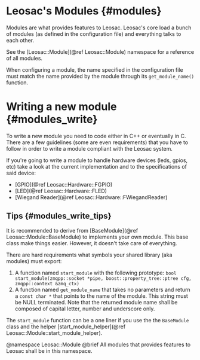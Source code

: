 Leosac's Modules {#modules}
===========================

Modules are what provides features to Leosac.
Leosac's core load a bunch of modules (as defined in the configuration file) and
everything talks to each other.

See the [Leosac::Module](@ref Leosac::Module) namespace for a reference of all modules.

When configuring a module, the name specified in the configuration file must match the name
provided by the module through its `get_module_name()` function.

Writing a new module {#modules_write}
=====================================

To write a new module you need to code either in C++ or eventually in C.
There are a few guidelines (some are even requirements) that you have to follow in order
to write a module compliant with the Leosac system.

If you're going to write a module to handle hardware devices (leds, gpios, etc) take a look at
the current implementation and to the specifications of said device:
+ [GPIO](@ref Leosac::Hardware::FGPIO)
+ [LED](@ref Leosac::Hardware::FLED)
+ [Wiegand Reader](@ref Leosac::Hardware::FWiegandReader)

Tips {#modules_write_tips}
--------------------------

It is recommended to derive from [BaseModule](@ref Leosac::Module::BaseModule) to implements your own module.
This base class make things easier. However, it doesn't take care of everything.

There are hard requirements what symbols your shared library (aka modules) must export:
1. A function named `start_module` with the following prototype: `bool start_module(zmqpp::socket *pipe, boost::property_tree::ptree cfg, zmqpp::context &zmq_ctx)`
2. A function named `get_module_name` that takes no parameters and return a `const char *` that points to the name of the module. This string must be NULL terminated.
   Note that the returned module name shall be composed of capital letter, number and underscore only.


The `start_module` function can be a one liner if you use the the `BaseModule` class
and the helper [start_module_helper](@ref Leosac::Module::start_module_helper).

@namespace Leosac::Module
@brief All modules that provides features to Leosac shall be in this namespace.
